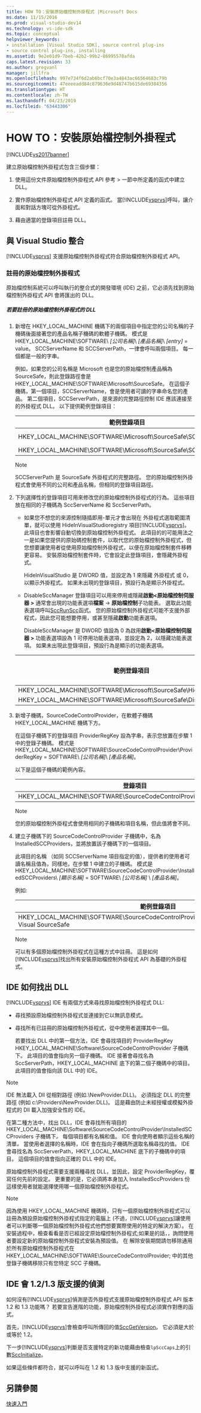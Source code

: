 ```yaml
---
title: HOW TO：安裝原始檔控制外掛程式 |Microsoft Docs
ms.date: 11/15/2016
ms.prod: visual-studio-dev14
ms.technology: vs-ide-sdk
ms.topic: conceptual
helpviewer_keywords:
- installation [Visual Studio SDK], source control plug-ins
- source control plug-ins, installing
ms.assetid: 9e2e01d9-7beb-42b2-99b2-86995578afda
caps.latest.revision: 33
ms.author: gregvanl
manager: jillfra
ms.openlocfilehash: 997e734f6d2ab6bcf70e3a4843ac66564683c79b
ms.sourcegitcommit: 47eeeeadd84c879636e9d48747b615de69384356
ms.translationtype: HT
ms.contentlocale: zh-TW
ms.lasthandoff: 04/23/2019
ms.locfileid: "63443306"
---
```

# <a name="how-to-install-a-source-control-plug-in"></a>HOW TO：安裝原始檔控制外掛程式
[!INCLUDE[vs2017banner](../../includes/vs2017banner.md)]

建立原始檔控制外掛程式包含三個步驟：  
  
1. 使用這份文件原始檔控制外掛程式 API 參考 > 一節中所定義的函式中建立 DLL。  
  
2. 實作原始檔控制外掛程式 API 定義的函式。 當[!INCLUDE[vsprvs](../../includes/vsprvs-md.md)]呼叫，讓介面和對話方塊可從外掛程式。  
  
3. 藉由適當的登錄項目註冊 DLL。  
  
## <a name="integration-with-visual-studio"></a>與 Visual Studio 整合  
 [!INCLUDE[vsprvs](../../includes/vsprvs-md.md)] 支援原始檔控制外掛程式符合原始檔控制外掛程式 API。  
  
### <a name="registering-the-source-control-plug-in"></a>註冊的原始檔控制外掛程式  
 原始檔控制系統可以呼叫執行的整合式的開發環境 (IDE) 之前，它必須先找到原始檔控制外掛程式 API 會將匯出的 DLL。  
  
##### <a name="to-register-the-source-control-plug-in-dll"></a>若要註冊的原始檔控制外掛程式的 DLL  
  
1. 新增在 HKEY_LOCAL_MACHINE 機碼下的兩個項目中指定您的公司名稱的子機碼後面接著您的產品名稱子機碼的軟體子機碼。 模式是 HKEY_LOCAL_MACHINE\SOFTWARE\\ *[公司名稱]*\\ *[產品名稱]*\\ *[entry]* = value。 SCCServerName 和 SCCServerPath，一律會呼叫兩個項目。 每一個都是一般的字串。  
  
     例如，如果您的公司名稱是 Microsoft 也是您的原始檔控制產品稱為 SourceSafe，則此登錄路徑會是 HKEY_LOCAL_MACHINE\SOFTWARE\Microsoft\SourceSafe。 在這個子機碼，第一個項目，SCCServerName，會是使用者可讀的字串命名您的產品。 第二個項目，SCCServerPath，是來源的完整路徑控制 IDE 應該連接至的外掛程式 DLL。 以下提供範例登錄項目：  
  
    |範例登錄項目|範例值|  
    |---------------------------|------------------|  
    |HKEY_LOCAL_MACHINE\SOFTWARE\Microsoft\SourceSafe\SCCServerName|Microsoft Visual SourceSafe|  
    |HKEY_LOCAL_MACHINE\SOFTWARE\Microsoft\SourceSafe\SCCServerPath|c:\vss\win32\ssscc.dll|  
  
    > [!NOTE]
    > SCCServerPath 是 SourceSafe 外掛程式的完整路徑。 您的原始檔控制外掛程式會使用不同的公司和產品名稱，但相同的登錄項目路徑。  
  
2. 下列選擇性的登錄項目可用來修改您的原始檔控制外掛程式的行為。 這些項目放在相同的子機碼為 SccServerName 和 SccServerPath。  
  
    - 如果您不想您的來源控制隨插即用-單元才會出現在 外掛程式選取範圍清單，就可以使用 HideInVisualStudioregistry 項目[!INCLUDE[vsprvs](../../includes/vsprvs-md.md)]。 此項目也會影響自動切換到原始檔控制外掛程式。 此項目的的可能用法之一是如果您提供的原始碼控制套件，以取代您的原始檔控制外掛程式，但您想要讓使用者從使用原始檔控制外掛程式，以便在原始檔控制套件移轉更容易。 安裝原始檔控制套件時，它會設定此登錄項目，會隱藏外掛程式。  
  
         HideInVisualStudio 是 DWORD 值，並設定為 1 來隱藏 外掛程式 或 0，以顯示外掛程式。 如果未出現的登錄項目，預設行為是顯示外掛程式。  
  
    - DisableSccManager 登錄項目可以用來停用或隱藏**啟動\<原始檔控制伺服器 >** 通常會出現的功能表選項**檔案** ->  **原始檔控制**子功能表。 選取此功能表選項呼叫[SccRunScc](../../extensibility/sccrunscc-function.md)函式。 您的原始檔控制外掛程式可能不支援外部程式，因此您可能想要停用，或甚至隱藏**啟動**功能表選項。  
  
         DisableSccManager 是 DWORD 值設為 0 為啟用**啟動\<原始檔控制伺服器 >** 功能表選項設為 1 可停用功能表選項，並設定為 2，以隱藏功能表選項。 如果未出現此登錄項目，預設行為是顯示的功能表選項。  
  
    |範例登錄項目|範例值|  
    |---------------------------|------------------|  
    |HKEY_LOCAL_MACHINE\SOFTWARE\Microsoft\SourceSafe\HideInVisualStudio|1|  
    |HKEY_LOCAL_MACHINE\SOFTWARE\Microsoft\SourceSafe\DisableSccManager|1|  
  
3. 新增子機碼，SourceCodeControlProvider，在軟體子機碼 HKEY_LOCAL_MACHINE 機碼下方。  
  
     在這個子機碼下的登錄項目 ProviderRegKey 設為字串，表示您放置在步驟 1 中的登錄子機碼。 模式是 HKEY_LOCAL_MACHINE\SOFTWARE\SourceCodeControlProvider\ProviderRegKey = SOFTWARE\\ *[公司名稱]*\\ *[產品名稱]*。  
  
     以下是這個子機碼的範例內容。  
  
    |登錄項目|範例值|  
    |--------------------|------------------|  
    |HKEY_LOCAL_MACHINE\SOFTWARE\SourceCodeControlProvider\ProviderRegKey|SOFTWARE\Microsoft\SourceSafe|  
  
    > [!NOTE]
    > 您的原始檔控制外掛程式會使用相同的子機碼和項目名稱，但此值將會不同。  
  
4. 建立子機碼下的 SourceCodeControlProvider 子機碼中，名為 InstalledSCCProviders，並將放置該子機碼下的一個項目。  
  
     此項目的名稱 （如同 SCCServerName 項目指定的值），提供者的使用者可讀名稱且值為，同樣地，在步驟 1 中建立的子機碼。 模式是 HKEY_LOCAL_MACHINE\SOFTWARE\SourceCodeControlProvider\InstalledSCCProviders\\ *[顯示名稱]* = SOFTWARE\\ *[公司名稱]* \\ *[產品名稱]*。  
  
     例如:   
  
    |範例登錄項目|範例值|  
    |---------------------------|------------------|  
    |HKEY_LOCAL_MACHINE\SOFTWARE\SourceCodeControlProvider\InstalledSCCProviders\Microsoft Visual SourceSafe|SOFTWARE\Microsoft\SourceSafe|  
  
    > [!NOTE]
    > 可以有多個原始檔控制外掛程式在這種方式中註冊。 這是如何[!INCLUDE[vsprvs](../../includes/vsprvs-md.md)]找出所有安裝原始檔控制外掛程式 API 為基礎的外掛程式。  
  
## <a name="how-an-ide-locates-the-dll"></a>IDE 如何找出 DLL  
 [!INCLUDE[vsprvs](../../includes/vsprvs-md.md)] IDE 有兩個方式來尋找原始檔控制外掛程式 DLL:  
  
- 尋找預設原始檔控制外掛程式並連接到它以無訊息模式。  
  
- 尋找所有已註冊的原始檔控制外掛程式，從中使用者選擇其中一個。  
  
  若要找出 DLL 中的第一個方法，IDE 會尋找項目的 ProviderRegKey HKEY_LOCAL_MACHINE\Software\SourceCodeControlProvider 子機碼下。 此項目的值會指向另一個子機碼。 IDE 接著會尋找名為 SccServerPath，HKEY_LOCAL_MACHINE 底下的第二個子機碼中的項目。 此項目的值會指向該 DLL 中的 IDE。  
  
> [!NOTE]
> IDE 無法載入 Dll 從相對路徑 (例如.\NewProvider.DLL)。 必須指定 DLL 的完整路徑 (例如 c:\Providers\NewProvider.DLL)。 這是藉由防止未經授權或模擬外掛程式的 Dll 載入加強安全性的 IDE。  
  
 在第二種方法中，找出 DLL，IDE 會尋找所有項目的 HKEY_LOCAL_MACHINE\Software\SourceCodeControlProvider\InstalledSCCProviders 子機碼下<em>。</em> 每個項目都有名稱和值。 IDE 會向使用者顯示這些名稱的清單<em>。</em> 當使用者選擇的名稱時，IDE 會在指向子機碼所選取名稱尋找的值。 IDE 會尋找名為 SccServerPath，HKEY_LOCAL_MACHINE 底下的子機碼中的項目。 這個項目的值會指向正確的 DLL 中的 IDE。  
  
 原始檔控制外掛程式需要支援兩種尋找 DLL，並因此，設定 ProviderRegKey，覆寫任何先前的設定。 更重要的是，它必須將本身加入 InstalledSccProviders 份這樣使用者就能選擇使用哪一個原始檔控制外掛程式。  
  
> [!NOTE]
> 因為使用 HKEY_LOCAL_MACHINE 機碼時，只有一個原始檔控制外掛程式可以註冊為預設原始檔控制外掛程式指定的電腦上 (不過，[!INCLUDE[vsprvs](../../includes/vsprvs-md.md)]讓使用者可以判斷哪一個原始檔控制外掛程式他們想要實際使用的特定的解決方案）。 在安裝過程中，檢查看看是否已經設定原始檔控制外掛程式;如果是的話，，詢問使用者要設定新的原始檔控制外掛程式安裝為預設值。 在 解除安裝期間請勿移除通用於所有原始檔控制外掛程式在 HKEY_LOCAL_MACHINE\SOFTWARE\SourceCodeControlProvider; 中的其他登錄子機碼移除只有您特定 SCC 子機碼。  
  
## <a name="how-the-ide-detects-version-1213-support"></a>IDE 會 1.2/1.3 版支援的偵測  
 如何沒有[!INCLUDE[vsprvs](../../includes/vsprvs-md.md)]偵測是否外掛程式支援原始檔控制外掛程式 API 版本 1.2 和 1.3 功能嗎？ 若要宣告進階的功能，原始檔控制外掛程式必須實作對應的函式。  
  
 首先，[!INCLUDE[vsprvs](../../includes/vsprvs-md.md)]會檢查呼叫所傳回的值[SccGetVersion](../../extensibility/sccgetversion-function.md)。 它必須是大於或等於 1.2。  
  
 下一步[!INCLUDE[vsprvs](../../includes/vsprvs-md.md)]判斷是否支援特定的新功能藉由檢查`lpSccCaps`上的引數[SccInitialize](../../extensibility/sccinitialize-function.md)。  
  
 如果這些條件都符合，就可以呼叫在 1.2 和 1.3 版中支援的新函式。  
  
## <a name="see-also"></a>另請參閱  
 [快速入門](../../extensibility/internals/getting-started-with-source-control-plug-ins.md)
